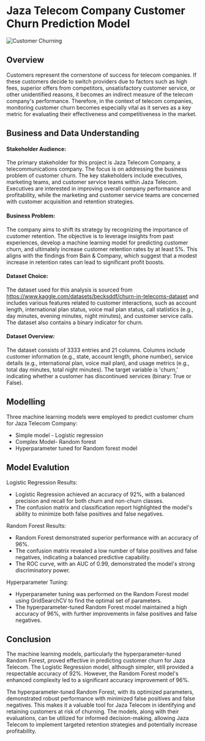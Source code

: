 
# Jaza Telecom Company Customer Churn Prediction Model

![Customer Churning](https://editor.analyticsvidhya.com/uploads/17047What-stops-customer-churn-Having-a-centralized-data-hub-does-and-heres-why.jpeg)

## Overview

Customers represent the cornerstone of success for telecom companies. If these customers decide to switch providers due to factors such as high fees, superior offers from competitors, unsatisfactory customer service, or other unidentified reasons, it becomes an indirect measure of the telecom company's performance. Therefore, in the context of telecom companies, monitoring customer churn becomes especially vital as it serves as a key metric for evaluating their effectiveness and competitiveness in the market.

## Business and Data Understanding
#### Stakeholder Audience:
The primary stakeholder for this project is Jaza Telecom Company, a telecommunications company. The focus is on addressing the business problem of customer churn. The key stakeholders include executives, marketing teams, and customer service teams within Jaza Telecom. Executives are interested in improving overall company performance and profitability, while the marketing and customer service teams are concerned with customer acquisition and retention strategies.

#### Business Problem:
The company aims to shift its strategy by recognizing the importance of customer retention. The objective is to leverage insights from past experiences, develop a machine learning model for predicting customer churn, and ultimately increase customer retention rates by at least 5%. This aligns with the findings from Bain & Company, which suggest that a modest increase in retention rates can lead to significant profit boosts.

#### Dataset Choice:
The dataset used for this analysis is sourced from https://www.kaggle.com/datasets/becksddf/churn-in-telecoms-dataset and includes various features related to customer interactions, such as account length, international plan status, voice mail plan status, call statistics (e.g., day minutes, evening minutes, night minutes), and customer service calls. The dataset also contains a binary indicator for churn.

#### Dataset Overview:
The dataset consists of 3333 entries and 21 columns.
Columns include customer information (e.g., state, account length, phone number), service details (e.g., international plan, voice mail plan), and usage metrics (e.g., total day minutes, total night minutes).
The target variable is 'churn,' indicating whether a customer has discontinued services (binary: True or False).

## Modelling
Three machine learning models were employed to predict customer churn for Jaza Telecom Company: 
-  Simple model - Logistic regression
-  Complex Model- Random forest
-  Hyperparameter tuned for Random forest model

## Model Evalution
Logistic Regression Results:
-  Logistic Regression achieved an accuracy of 92%, with a balanced precision and recall for both churn and non-churn classes.
-  The confusion matrix and classification report highlighted the model's ability to minimize both false positives and false negatives.

Random Forest Results:
-  Random Forest demonstrated superior performance with an accuracy of 96%.
-  The confusion matrix revealed a low number of false positives and false negatives, indicating a balanced predictive capability.
-  The ROC curve, with an AUC of 0.99, demonstrated the model's strong discriminatory power.

Hyperparameter Tuning:
-  Hyperparameter tuning was performed on the Random Forest model using GridSearchCV to find the optimal set of parameters.
-  The hyperparameter-tuned Random Forest model maintained a high accuracy of 96%, with further improvements in false positives and false negatives.

## Conclusion
The machine learning models, particularly the hyperparameter-tuned Random Forest, proved effective in predicting customer churn for Jaza Telecom. The Logistic Regression model, although simpler, still provided a respectable accuracy of 92%. However, the Random Forest model's enhanced complexity led to a significant accuracy improvement of 96%.

The hyperparameter-tuned Random Forest, with its optimized parameters, demonstrated robust performance with minimized false positives and false negatives. This makes it a valuable tool for Jaza Telecom in identifying and retaining customers at risk of churning. The models, along with their evaluations, can be utilized for informed decision-making, allowing Jaza Telecom to implement targeted retention strategies and potentially increase profitability.



